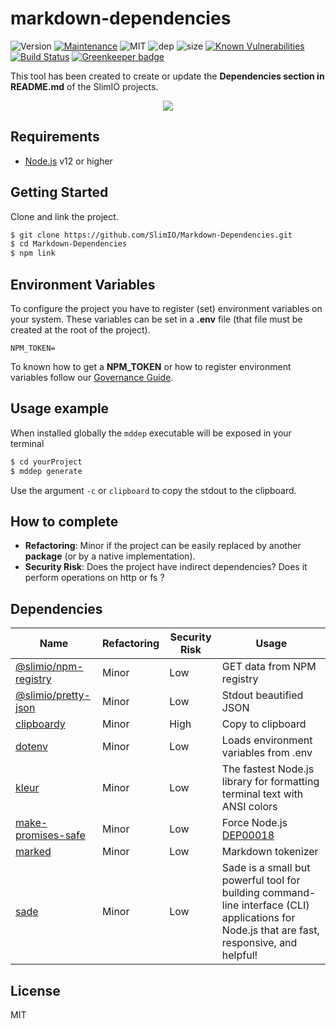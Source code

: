 # markdown-dependencies
![Version](https://img.shields.io/badge/dynamic/json.svg?url=https://raw.githubusercontent.com/SlimIO/Markdown-Dependencies/master/package.json?token=Aeue0P3eryCYRikk9tHZScyXOpqtMvFIks5ca-XwwA%3D%3D&query=$.version&label=Version)
[![Maintenance](https://img.shields.io/badge/Maintained%3F-yes-green.svg)](https://github.com/SlimIO/Markdown-Dependencies/commit-activity)
![MIT](https://img.shields.io/github/license/mashape/apistatus.svg)
![dep](https://img.shields.io/david/SlimIO/Markdown-Dependencies)
![size](https://img.shields.io/github/languages/code-size/SlimIO/Markdown-Dependencies)
[![Known Vulnerabilities](https://snyk.io//test/github/SlimIO/Markdown-Dependencies/badge.svg?targetFile=package.json)](https://snyk.io//test/github/SlimIO/Markdown-Dependencies?targetFile=package.json)
[![Build Status](https://travis-ci.com/SlimIO/Markdown-Dependencies.svg?branch=master)](https://travis-ci.com/SlimIO/Markdown-Dependencies) [![Greenkeeper badge](https://badges.greenkeeper.io/SlimIO/Markdown-Dependencies.svg)](https://greenkeeper.io/)

This tool has been created to create or update the **Dependencies section in README.md** of the SlimIO projects.

<p align="center">
    <img src="https://i.imgur.com/LIi9Wh7.png">
</p>

## Requirements
- [Node.js](https://nodejs.org/en/) v12 or higher

## Getting Started

Clone and link the project.

```bash
$ git clone https://github.com/SlimIO/Markdown-Dependencies.git
$ cd Markdown-Dependencies
$ npm link
```

## Environment Variables

To configure the project you have to register (set) environment variables on your system. These variables can be set in a **.env** file (that file must be created at the root of the project).
```
NPM_TOKEN=
```

To known how to get a **NPM_TOKEN** or how to register environment variables follow our [Governance Guide](https://github.com/SlimIO/Governance/blob/master/docs/tooling.md#environment-variables).

## Usage example
When installed globally the `mddep` executable will be exposed in your terminal

```bash
$ cd yourProject
$ mddep generate
```

Use the argument `-c` or `clipboard` to copy the stdout to the clipboard.

## How to complete
- **Refactoring**: Minor if the project can be easily replaced by another **package** (or by a native implementation).
- **Security Risk**: Does the project have indirect dependencies? Does it perform operations on http or fs ?

## Dependencies

|Name|Refactoring|Security Risk|Usage|
|---|---|---|---|
|[@slimio/npm-registry](https://github.com/SlimIO/Npm-registry)|Minor|Low|GET data from NPM registry|
|[@slimio/pretty-json](https://github.com/SlimIO/Pretty-JSON)|Minor|Low|Stdout beautified JSON|
|[clipboardy](https://github.com/sindresorhus/clipboardy#readme)|Minor|High|Copy to clipboard|
|[dotenv](https://github.com/motdotla/dotenv)|Minor|Low|Loads environment variables from .env|
|[kleur](https://github.com/lukeed/kleur)|Minor|Low|The fastest Node.js library for formatting terminal text with ANSI colors|
|[make-promises-safe](https://github.com/mcollina/make-promises-safe#readme)|Minor|Low|Force Node.js [DEP00018](https://nodejs.org/dist/latest-v8.x/docs/api/deprecations.html#deprecations_dep0018_unhandled_promise_rejections)|
|[marked](https://marked.js.org)|Minor|Low|Markdown tokenizer|
|[sade](https://github.com/lukeed/sade#readme)|Minor|Low|Sade is a small but powerful tool for building command-line interface (CLI) applications for Node.js that are fast, responsive, and helpful!|

## License
MIT
